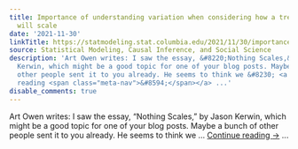 ```yaml
---
title: Importance of understanding variation when considering how a treatment effect
  will scale
date: '2021-11-30'
linkTitle: https://statmodeling.stat.columbia.edu/2021/11/30/importance-of-understanding-variation-when-considering-how-a-treatment-effect-will-scale/
source: Statistical Modeling, Causal Inference, and Social Science
description: 'Art Owen writes: I saw the essay, &#8220;Nothing Scales,&#8221; by Jason
  Kerwin, which might be a good topic for one of your blog posts. Maybe a bunch of
  other people sent it to you already. He seems to think we &#8230; <a href="https://statmodeling.stat.columbia.edu/2021/11/30/importance-of-understanding-variation-when-considering-how-a-treatment-effect-will-scale/">Continue
  reading <span class="meta-nav">&#8594;</span></a> ...'
disable_comments: true
---
```

Art Owen writes: I saw the essay, &#8220;Nothing Scales,&#8221; by Jason Kerwin, which might be a good topic for one of your blog posts. Maybe a bunch of other people sent it to you already. He seems to think we &#8230; <a href="https://statmodeling.stat.columbia.edu/2021/11/30/importance-of-understanding-variation-when-considering-how-a-treatment-effect-will-scale/">Continue reading <span class="meta-nav">&#8594;</span></a> ...
